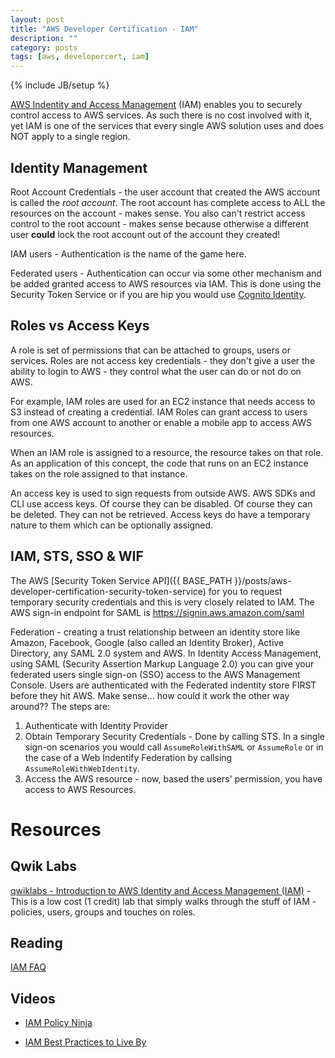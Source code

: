 ```yaml
---
layout: post
title: "AWS Developer Certification - IAM"
description: ""
category: posts
tags: [aws, developercert, iam]
---
```

{% include JB/setup %}

[AWS Indentity and Access Management](https://aws.amazon.com/iam/) (IAM) enables you to securely control access to AWS services. As such there is no cost involved with it, yet IAM is one of the services that every single AWS solution uses and does NOT apply to a single region.

## Identity Management
Root Account Credentials - the user account that created the AWS account is called the *root account*. The root account has complete access to ALL the resources on the account - makes sense. You also can't restrict access control to the root account - makes sense because otherwise a different user **could** lock the root account out of the account they created!

IAM users - Authentication is the name of the game here. 

Federated users - Authentication can occur via some other mechanism and be added granted access to AWS resources via IAM. This is done using the Security Token Service or if you are hip you would use [Cognito Identity](https://docs.aws.amazon.com/cognito/latest/developerguide/cognito-identity.html).

## Roles vs Access Keys
A role is set of permissions that can be attached to groups, users or services. Roles are not access key credentials - they don't give a user the ability to login to AWS - they control what the user can do or not do on AWS.

For example, IAM roles are used for an EC2 instance that needs access to S3 instead of creating a credential. IAM Roles can grant access to users from one AWS account to another or enable a mobile app to access AWS resources.

When an IAM role is assigned to a resource, the resource takes on that role. As an application of this concept, the code that runs on an EC2 instance takes on the role assigned to that instance.

An access key is used to sign requests from outside AWS. AWS SDKs and CLI use access keys. Of course they can be disabled. Of course they can be deleted. They can not be retrieved. Access keys do have a temporary nature to them which can be optionally assigned.

## IAM, STS, SSO &amp; WIF
The AWS [Security Token Service API]({{ BASE_PATH }}/posts/aws-developer-certification-security-token-service) for you to request temporary security credentials and this is very closely related to IAM. The AWS sign-in endpoint for SAML is https://signin.aws.amazon.com/saml

Federation - creating a trust relationship between an identity store like Amazon, Facebook, Google (also called an Identity Broker), Active Directory, any SAML 2.0 system and AWS. In Identity Access Management, using SAML (Security Assertion Markup Language 2.0) you can give your federated users single sign-on (SSO) access to the AWS Management Console. Users are authenticated with the Federated indentity store FIRST before they hit AWS. Make sense... how could it work the other way around?? The steps are:

1. Authenticate with Identity Provider 
2. Obtain Temporary Security Credentials - Done by calling STS. In a single sign-on scenarios you would call `AssumeRoleWithSAML` or `AssumeRole` or in the case of a Web Indentify Federation by callsing `AssumeRoleWithWebIdentity`.
3. Access the AWS resource - now, based the users' permission, you have access to AWS Resources.

# Resources

## Qwik Labs
[qwiklabs - Introduction to AWS Identity and Access Management (IAM)](https://qwiklabs.com/focuses/2885) - This is a low cost (1 credit) lab that simply walks through the stuff of IAM - policies, users, groups and touches on roles.

## Reading
[IAM FAQ](https://aws.amazon.com/iam/faqs/)

## Videos

* [IAM Policy Ninja](https://www.youtube.com/watch?v=Du478i9O_mc)

* [IAM Best Practices to Live By](https://www.youtube.com/watch?v=_wiGpBQGCjU)
